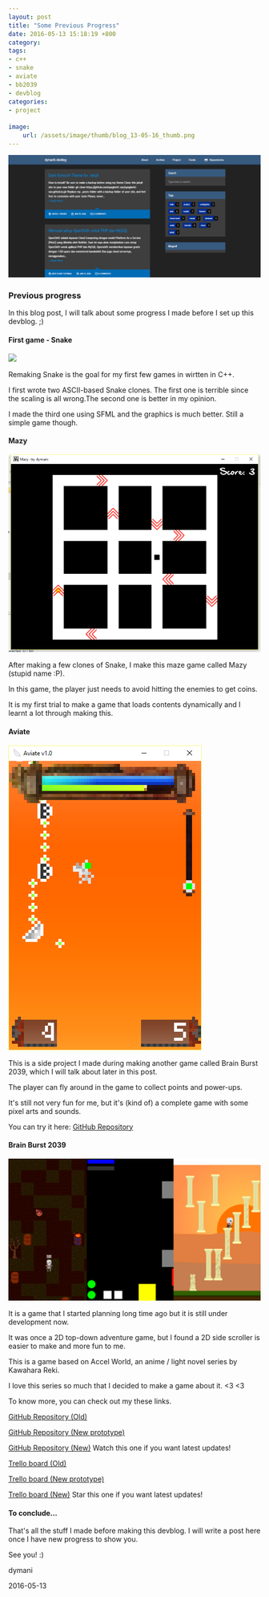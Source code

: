 ```yaml
---
layout: post
title: "Some Previous Progress"
date: 2016-05-13 15:18:19 +800
category: 
tags: 
- c++
- snake
- aviate
- bb2039
- devblog
categories:
- project

image: 
    url: /assets/image/thumb/blog_13-05-16_thumb.png
---
```


![](/assets/image/blog/blog_12-05-16_blog.png)

<h3>Previous progress</h3>

In this blog post, I will talk about some progress I made before I set up this devblog.<!--break--> ;)

<h4>First game - Snake</h4>

![](/assets/image/blog_13-05-16_snake.png)

Remaking Snake is the goal for my first few games in wirtten in C++.

I first wrote two ASCII-based Snake clones. The first one is terrible since the scaling is all wrong.The second one is better in my opinion.

I made the third one using SFML and the graphics is much better. Still a simple game though.

<h4>Mazy</h4>

![](/assets/image/blog/blog_13-05-16_mazy.png)

After making a few clones of Snake, I make this maze game called Mazy (stupid name :P).

In this game, the player just needs to avoid hitting the enemies to get coins.

It is my first trial to make a game that loads contents dynamically and I learnt a lot through making this.

<h4>Aviate</h4>

![](/assets/image/blog/blog_13-05-16_aviate.png)

This is a side project I made during making another game called Brain Burst 2039, which I will talk about later in this post.

The player can fly around in the game to collect points and power-ups.

It's still not very fun for me, but it's (kind of) a complete game with some pixel arts and sounds.

You can try it here: [GitHub Repository](https://github.com/dymani/Aviate)

<h4>Brain Burst 2039</h4>

![](/assets/image/blog/blog_13-05-16_bb2039.png)

It is a game that I started planning long time ago but it is still under development now.

It was once a 2D top-down adventure game, but I found a 2D side scroller is easier to make and more fun to me.

This is a game based on Accel World, an anime / light novel series by Kawahara Reki.

I love this series so much that I decided to make a game about it. <3 <3

To know more, you can check out my these links.

[GitHub Repository (Old)](https://github.com/dymani/BrainBurst-Discontinued)

[GitHub Repository (New prototype)](https://github.com/dymani/BrainBurstMVP)

[GitHub Repository (New)](https://github.com/dymani/BrainBurst) Watch this one if you want latest updates!

[Trello board (Old)](https://trello.com/b/EP9nGWG9/brain-burst-old)

[Trello board (New prototype)](https://trello.com/b/ivelzwVQ/brain-burst-mvp)

[Trello board (New)](https://trello.com/b/Clfi3rJC/brain-burst-2039) Star this one if you want latest updates!

<h4>To conclude...</h4>

That's all the stuff I made before making this devblog. I will write a post here once I have new progress to show you.

See you! :)

dymani

2016-05-13
